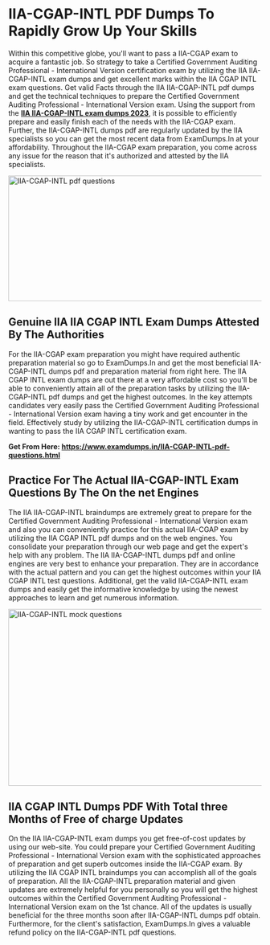 <h1><strong>IIA-CGAP-INTL PDF Dumps To Rapidly Grow Up Your Skills</strong></h1>
<p>Within this competitive globe, you'll want to pass a IIA-CGAP exam to acquire a fantastic job. So strategy to take a Certified Government Auditing Professional - International Version certification exam by utilizing the IIA IIA-CGAP-INTL exam dumps and get excellent marks within the IIA CGAP INTL exam questions. Get valid Facts through the IIA IIA-CGAP-INTL pdf dumps and get the technical techniques to prepare the Certified Government Auditing Professional - International Version exam. Using the support from the <strong><a href="https://www.examdumps.in/IIA-CGAP-INTL-pdf-questions.html">IIA IIA-CGAP-INTL exam dumps 2023</a></strong>, it is possible to efficiently prepare and easily finish each of the needs with the IIA-CGAP exam. Further, the IIA-CGAP-INTL dumps pdf are regularly updated by the IIA specialists so you can get the most recent data from ExamDumps.In at your affordability. Throughout the IIA-CGAP exam preparation, you come across any issue for the reason that it's authorized and attested by the IIA specialists.</p>
<p><img src="https://i.ibb.co/zxJwW90/Copy-of-Online-Classes-Twitter-header-post-Made-with-Poster-My-Wall-1.png" alt="IIA-CGAP-INTL pdf questions" width="750" height="250" /></p>
<h2><strong>Genuine IIA IIA CGAP INTL Exam Dumps Attested By The Authorities</strong></h2>
<p>For the IIA-CGAP exam preparation you might have required authentic preparation material so go to ExamDumps.In and get the most beneficial IIA-CGAP-INTL dumps pdf and preparation material from right here. The IIA CGAP INTL exam dumps are out there at a very affordable cost so you'll be able to conveniently attain all of the preparation tasks by utilizing the IIA-CGAP-INTL pdf dumps and get the highest outcomes. In the key attempts candidates very easily pass the Certified Government Auditing Professional - International Version exam having a tiny work and get encounter in the field. Effectively study by utilizing the IIA-CGAP-INTL certification dumps in wanting to pass the IIA CGAP INTL certification exam.</p>
<p><strong>Get From Here:&nbsp;<a href="https://www.examdumps.in/IIA-CGAP-INTL-pdf-questions.html">https://www.examdumps.in/IIA-CGAP-INTL-pdf-questions.html</a></strong></p>
<h2><strong>Practice For The Actual IIA-CGAP-INTL Exam Questions By The On the net Engines</strong></h2>
<p>The IIA IIA-CGAP-INTL braindumps are extremely great to prepare for the Certified Government Auditing Professional - International Version exam and also you can conveniently practice for this actual IIA-CGAP exam by utilizing the IIA CGAP INTL pdf dumps and on the web engines. You consolidate your preparation through our web page and get the expert's help with any problem. The IIA IIA-CGAP-INTL dumps pdf and online engines are very best to enhance your preparation. They are in accordance with the actual pattern and you can get the highest outcomes within your IIA CGAP INTL test questions. Additional, get the valid IIA-CGAP-INTL exam dumps and easily get the informative knowledge by using the newest approaches to learn and get numerous information.</p>
<p><a href="https://www.examdumps.in/IIA-CGAP-INTL-pdf-questions.html"><img src="https://i.ibb.co/QkNtdwY/Copy-of-Zoom-Online-Classes-Facebook-Share-Po-Made-with-Poster-My-Wall-1.jpg" alt="IIA-CGAP-INTL mock questions" width="670" height="352" /></a></p>
<h2><strong>IIA CGAP INTL Dumps PDF With Total three Months of Free of charge Updates</strong></h2>
<p>On the IIA IIA-CGAP-INTL exam dumps you get free-of-cost updates by using our web-site. You could prepare your Certified Government Auditing Professional - International Version exam with the sophisticated approaches of preparation and get superb outcomes inside the IIA-CGAP exam. By utilizing the IIA CGAP INTL braindumps you can accomplish all of the goals of preparation. All the IIA-CGAP-INTL preparation material and given updates are extremely helpful for you personally so you will get the highest outcomes within the Certified Government Auditing Professional - International Version exam on the 1st chance. All of the updates is usually beneficial for the three months soon after IIA-CGAP-INTL dumps pdf obtain. Furthermore, for the client's satisfaction, ExamDumps.In gives a valuable refund policy on the IIA-CGAP-INTL pdf questions.</p>
